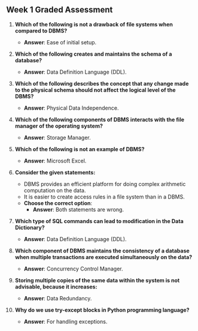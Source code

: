 ## Week 1 Graded Assessment

1. **Which of the following is not a drawback of file systems when compared to DBMS?**
   - **Answer**: Ease of initial setup.

2. **Which of the following creates and maintains the schema of a database?**
   - **Answer**: Data Definition Language (DDL).

3. **Which of the following describes the concept that any change made to the physical schema should not affect the logical level of the DBMS?**
   - **Answer**: Physical Data Independence.

4. **Which of the following components of DBMS interacts with the file manager of the operating system?**
   - **Answer**: Storage Manager.

5. **Which of the following is not an example of DBMS?**
   - **Answer**: Microsoft Excel.

6. **Consider the given statements:**
   - DBMS provides an efficient platform for doing complex arithmetic computation on the data.
   - It is easier to create access rules in a file system than in a DBMS.
   - **Choose the correct option**: 
     - **Answer**: Both statements are wrong.

7. **Which type of SQL commands can lead to modification in the Data Dictionary?**
   - **Answer**: Data Definition Language (DDL).

8. **Which component of DBMS maintains the consistency of a database when multiple transactions are executed simultaneously on the data?**
   - **Answer**: Concurrency Control Manager.

9. **Storing multiple copies of the same data within the system is not advisable, because it increases:**
   - **Answer**: Data Redundancy.

10. **Why do we use try-except blocks in Python programming language?**
    - **Answer**: For handling exceptions.
